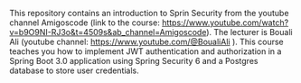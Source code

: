 This repository contains an introduction to Sprin Security from the youtube channel Amigoscode (link to the course: https://www.youtube.com/watch?v=b9O9NI-RJ3o&t=4509s&ab_channel=Amigoscode).
The lecturer is Bouali Ali (youtube channel: https://www.youtube.com/@BoualiAli ).
This course teaches you how to implement JWT authentication and authorization in a Spring Boot 3.0 application using Spring Security 6 and a Postgres database to store user credentials. 
